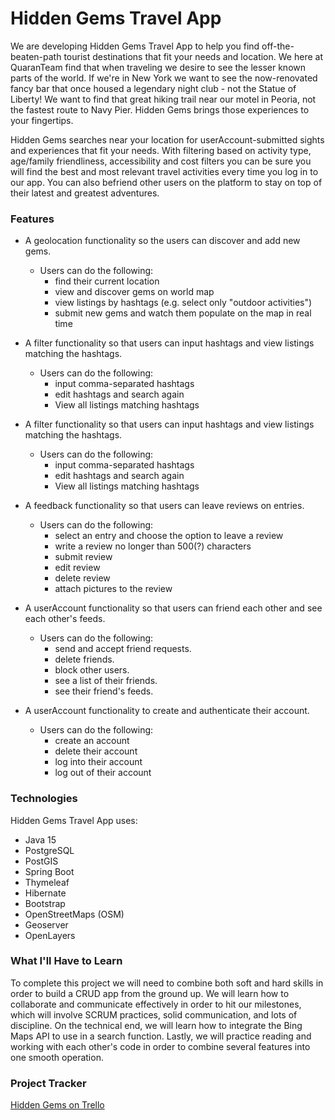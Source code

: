 # Hidden Gems Travel App
We are developing Hidden Gems Travel App to help you find off-the-beaten-path tourist destinations that fit your needs and location. We here at QuaranTeam find that when traveling we desire to see the lesser known parts of the world.  If we're in New York we want to see the now-renovated fancy bar that once housed a legendary night club - not the Statue of Liberty!  We want to find that great hiking trail near our motel in Peoria, not the fastest route to Navy Pier.  Hidden Gems brings those experiences to your fingertips.

Hidden Gems searches near your location for userAccount-submitted sights and experiences that fit your needs.  With filtering based on activity type, age/family friendliness, accessibility and cost filters you can be sure you will find the best and most relevant travel activities every time you log in to our app.  You can also befriend other users on the platform to stay on top of their latest and greatest adventures.
### Features
* A geolocation functionality so the users can discover and add new gems.
    * Users can do the following:
        * find their current location
        * view and discover gems on world map
        * view listings by hashtags (e.g. select only "outdoor activities")
        * submit new gems and watch them populate on the map in real time

* A filter functionality so that users can input hashtags and view listings matching the hashtags.
    * Users can do the following:
        * input comma-separated hashtags
        * edit hashtags and search again
        * View all listings matching hashtags

* A filter functionality so that users can input hashtags and view listings matching the hashtags.
    * Users can do the following:
        * input comma-separated hashtags
        * edit hashtags and search again
        * View all listings matching hashtags

* A feedback functionality so that users can leave reviews on entries.
    * Users can do the following:
        * select an entry and choose the option to leave a review
        * write a review no longer than 500(?) characters
        * submit review
        * edit review
        * delete review
        * attach pictures to the review

* A userAccount functionality so that users can friend each other and see each other's feeds.
    * Users can do the following:
        * send and accept friend requests.
        * delete friends.
        * block other users.
        * see a list of their friends.
        * see their friend's feeds.

* A userAccount functionality to create and authenticate their account.
    * Users can do the following:
        * create an account
        * delete their account
        * log into their account
        * log out of their account

### Technologies
Hidden Gems Travel App uses:
* Java 15
* PostgreSQL
* PostGIS
* Spring Boot
* Thymeleaf
* Hibernate
* Bootstrap
* OpenStreetMaps (OSM)
* Geoserver
* OpenLayers

### What I'll Have to Learn
To complete this project we will need to combine both soft and hard skills in order to build a CRUD app from the ground up. We will learn how to collaborate and communicate effectively in order to hit our milestones, which will involve SCRUM practices, solid communication, and lots of discipline. On the technical end, we will learn how to integrate the Bing Maps API to use in a search function. Lastly, we will practice reading and working with each other's code in order to combine several features into one smooth operation.

### Project Tracker
[Hidden Gems on Trello](https://trello.com/b/WP5zQwdf/hidden-gem-travel-spots)
